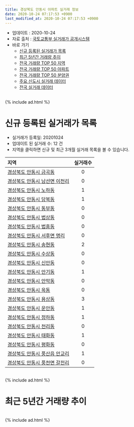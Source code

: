```yaml
---
title: 경상북도 안동시 아파트 실거래 정보
date: 2020-10-24 07:17:53 +0900
last_modified_at: 2020-10-24 07:17:53 +0900
---
```


* 업데이트 : 2020-10-24
* 자료 출처 : [국토교통부 실거래가 공개시스템](http://rt.molit.go.kr)
* 바로 가기
    * [신규 등록된 실거래가 목록](#신규-등록된-실거래가-목록)
    * [최근 5년간 거래량 추이](#최근-5년간-거래량-추이)
    * [전국 거래량 TOP 50 지역](https://inasie.github.io/apt-trade-info/최근-3개월-전국에서-가장-거래가-많이-발생한-지역)
    * [전국 거래량 TOP 50 아파트](https://inasie.github.io/apt-trade-info/최근-3개월-전국에서-가장-거래가-많이-발생한-아파트)
    * [전국 거래량 TOP 50 분양권](https://inasie.github.io/apt-trade-info/최근-3개월-전국에서-가장-거래가-많이-발생한-분양권)
    * [주요 신도시 실거래 데이터](https://inasie.github.io/apt-trade-info/주요-신도시)
    * [전국 실거래 데이터](https://inasie.github.io/apt-trade-info/전국)

<br>
{% include ad.html %}
<br>

# 신규 등록된 실거래가 목록
* 실거래가 등록일: 20201024
* 업데이트 된 실거래 수: 12 건
* 지역을 클릭하면 신규 및 최근 3개월 실거래 목록을 볼 수 있습니다.


|지역|실거래수|
|:---|:---:|
|[경상북도 안동시 금곡동](https://inasie.github.io/apt-trade-info/경상북도-안동시-금곡동)|0|
|[경상북도 안동시 남선면 이천리](https://inasie.github.io/apt-trade-info/경상북도-안동시-남선면-이천리)|0|
|[경상북도 안동시 노하동](https://inasie.github.io/apt-trade-info/경상북도-안동시-노하동)|1|
|[경상북도 안동시 당북동](https://inasie.github.io/apt-trade-info/경상북도-안동시-당북동)|1|
|[경상북도 안동시 동부동](https://inasie.github.io/apt-trade-info/경상북도-안동시-동부동)|0|
|[경상북도 안동시 법상동](https://inasie.github.io/apt-trade-info/경상북도-안동시-법상동)|0|
|[경상북도 안동시 법흥동](https://inasie.github.io/apt-trade-info/경상북도-안동시-법흥동)|0|
|[경상북도 안동시 서후면 명리](https://inasie.github.io/apt-trade-info/경상북도-안동시-서후면-명리)|0|
|[경상북도 안동시 송현동](https://inasie.github.io/apt-trade-info/경상북도-안동시-송현동)|2|
|[경상북도 안동시 수상동](https://inasie.github.io/apt-trade-info/경상북도-안동시-수상동)|0|
|[경상북도 안동시 신안동](https://inasie.github.io/apt-trade-info/경상북도-안동시-신안동)|0|
|[경상북도 안동시 안기동](https://inasie.github.io/apt-trade-info/경상북도-안동시-안기동)|1|
|[경상북도 안동시 안막동](https://inasie.github.io/apt-trade-info/경상북도-안동시-안막동)|0|
|[경상북도 안동시 옥동](https://inasie.github.io/apt-trade-info/경상북도-안동시-옥동)|0|
|[경상북도 안동시 용상동](https://inasie.github.io/apt-trade-info/경상북도-안동시-용상동)|3|
|[경상북도 안동시 운안동](https://inasie.github.io/apt-trade-info/경상북도-안동시-운안동)|1|
|[경상북도 안동시 정하동](https://inasie.github.io/apt-trade-info/경상북도-안동시-정하동)|1|
|[경상북도 안동시 천리동](https://inasie.github.io/apt-trade-info/경상북도-안동시-천리동)|0|
|[경상북도 안동시 태화동](https://inasie.github.io/apt-trade-info/경상북도-안동시-태화동)|1|
|[경상북도 안동시 평화동](https://inasie.github.io/apt-trade-info/경상북도-안동시-평화동)|0|
|[경상북도 안동시 풍산읍 안교리](https://inasie.github.io/apt-trade-info/경상북도-안동시-풍산읍-안교리)|1|
|[경상북도 안동시 풍천면 갈전리](https://inasie.github.io/apt-trade-info/경상북도-안동시-풍천면-갈전리)|0|


<br>
{% include ad.html %}
<br>

# 최근 5년간 거래량 추이


<div style="width:100%;">
    <canvas id="deal_progress" height="200"></canvas>
</div>

<script>
new Chart(document.getElementById("deal_progress"), {
    type: 'line',
    data: {
        labels: ['201510','201511','201512','201601','201602','201603','201604','201605','201606','201607','201608','201609','201610','201611','201612','201701','201702','201703','201704','201705','201706','201707','201708','201709','201710','201711','201712','201801','201802','201803','201804','201805','201806','201807','201808','201809','201810','201811','201812','201901','201902','201903','201904','201905','201906','201907','201908','201909','201910','201911','201912','202001','202002','202003','202004','202005','202006','202007','202008','202009','202010'],
        datasets: [{
            label: '매매',
            pointRadius: 1,
            data: [141, 124, 100, 144, 136, 159, 109, 108, 116, 123, 115, 113, 107, 108, 131, 102, 142, 133, 119, 142, 139, 125, 101, 102, 74, 94, 102, 118, 113, 148, 99, 83, 104, 87, 110, 100, 130, 107, 88, 128, 109, 131, 139, 121, 104, 121, 119, 130, 132, 167, 137, 139, 177, 106, 126, 148, 192, 181, 153, 169, 89],
            borderColor: "rgba(255, 201, 14, 1)",
            backgroundColor: "rgba(255, 201, 14, 0.5)",
            fill: false,
            lineTension: 0
        },{
            label: '전월세',
            pointRadius: 1,
            data: [38, 42, 54, 56, 63, 44, 42, 24, 45, 53, 35, 25, 40, 31, 58, 50, 80, 44, 35, 47, 47, 48, 59, 41, 41, 43, 54, 72, 70, 69, 58, 66, 48, 71, 52, 53, 71, 53, 62, 63, 77, 71, 43, 47, 28, 47, 47, 35, 24, 31, 36, 54, 65, 46, 68, 41, 53, 84, 41, 26, 10],
            borderColor: "rgba(0, 141, 185, 1)",
            backgroundColor: "rgba(0, 141, 185, 0.5)",
            fill: false,
            lineTension: 0
        }
        ]
    },
    options: {
        responsive: true,
        title: {
            display: false
        },
        tooltips: {
            mode: 'index',
            intersect: false
        },
        hover: {
            mode: 'nearest',
            intersect: true
        },
        scales: {
            xAxes: [{
                display: true,
                scaleLabel: {
                    display: true,
                    labelString: '년/월'
                }
            }],
            yAxes: [{
                display: true,
                ticks: {
                    suggestedMin: 0,
                },
                scaleLabel: {
                    display: true,
                    labelString: '실거래 수'
                }
            }]
        }
    }
});

</script>


<br>
{% include ad.html %}
<br>

